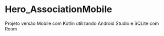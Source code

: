 # Hero_AssociationMobile
Projeto versão Mobile com Kotlin utilizando Android Studio e SQLite com Room

